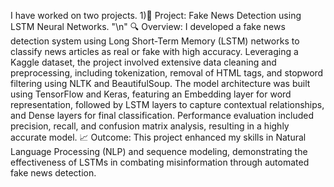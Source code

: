 I have worked on two projects.
1)🚀 Project: Fake News Detection using LSTM Neural Networks. "\n"
🔍 Overview:
I developed a fake news detection system using Long Short-Term Memory (LSTM) networks to classify news articles as real or fake with high accuracy. Leveraging a Kaggle dataset, the project involved extensive data cleaning and preprocessing, including tokenization, removal of HTML tags, and stopword filtering using NLTK and BeautifulSoup.
The model architecture was built using TensorFlow and Keras, featuring an Embedding layer for word representation, followed by LSTM layers to capture contextual relationships, and Dense layers for final classification. Performance evaluation included precision, recall, and confusion matrix analysis, resulting in a highly accurate model.
📈 Outcome:
This project enhanced my skills in Natural Language Processing (NLP) and sequence modeling, demonstrating the effectiveness of LSTMs in combating misinformation through automated fake news detection.
